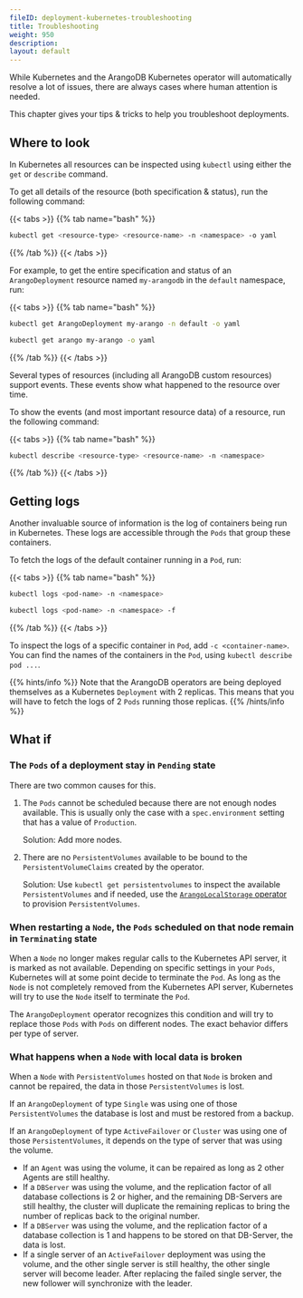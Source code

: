 ```yaml
---
fileID: deployment-kubernetes-troubleshooting
title: Troubleshooting
weight: 950
description: 
layout: default
---
```

While Kubernetes and the ArangoDB Kubernetes operator will automatically
resolve a lot of issues, there are always cases where human attention
is needed.

This chapter gives your tips & tricks to help you troubleshoot deployments.

## Where to look

In Kubernetes all resources can be inspected using `kubectl` using either
the `get` or `describe` command.

To get all details of the resource (both specification & status),
run the following command:

{{< tabs >}}
{{% tab name="bash" %}}
```bash
kubectl get <resource-type> <resource-name> -n <namespace> -o yaml
```
{{% /tab %}}
{{< /tabs >}}

For example, to get the entire specification and status
of an `ArangoDeployment` resource named `my-arangodb` in the `default` namespace,
run:

{{< tabs >}}
{{% tab name="bash" %}}
```bash
kubectl get ArangoDeployment my-arango -n default -o yaml

kubectl get arango my-arango -o yaml
```
{{% /tab %}}
{{< /tabs >}}

Several types of resources (including all ArangoDB custom resources) support
events. These events show what happened to the resource over time.

To show the events (and most important resource data) of a resource,
run the following command:

{{< tabs >}}
{{% tab name="bash" %}}
```bash
kubectl describe <resource-type> <resource-name> -n <namespace>
```
{{% /tab %}}
{{< /tabs >}}

## Getting logs

Another invaluable source of information is the log of containers being run
in Kubernetes.
These logs are accessible through the `Pods` that group these containers.

To fetch the logs of the default container running in a `Pod`, run:

{{< tabs >}}
{{% tab name="bash" %}}
```bash
kubectl logs <pod-name> -n <namespace>

kubectl logs <pod-name> -n <namespace> -f
```
{{% /tab %}}
{{< /tabs >}}

To inspect the logs of a specific container in `Pod`, add `-c <container-name>`.
You can find the names of the containers in the `Pod`, using `kubectl describe pod ...`.

{{% hints/info %}}
Note that the ArangoDB operators are being deployed themselves as a Kubernetes `Deployment`
with 2 replicas. This means that you will have to fetch the logs of 2 `Pods` running
those replicas.
{{% /hints/info %}}

## What if

### The `Pods` of a deployment stay in `Pending` state

There are two common causes for this.

1) The `Pods` cannot be scheduled because there are not enough nodes available.
   This is usually only the case with a `spec.environment` setting that has a value of `Production`.

   Solution:
Add more nodes.

1) There are no `PersistentVolumes` available to be bound to the `PersistentVolumeClaims`
   created by the operator.

    Solution:
Use `kubectl get persistentvolumes` to inspect the available `PersistentVolumes`
and if needed, use the [`ArangoLocalStorage` operator](deployment-kubernetes-storage-resource) to provision `PersistentVolumes`.

### When restarting a `Node`, the `Pods` scheduled on that node remain in `Terminating` state

When a `Node` no longer makes regular calls to the Kubernetes API server, it is
marked as not available. Depending on specific settings in your `Pods`, Kubernetes
will at some point decide to terminate the `Pod`. As long as the `Node` is not
completely removed from the Kubernetes API server, Kubernetes will try to use
the `Node` itself to terminate the `Pod`.

The `ArangoDeployment` operator recognizes this condition and will try to replace those
`Pods` with `Pods` on different nodes. The exact behavior differs per type of server.

### What happens when a `Node` with local data is broken

When a `Node` with `PersistentVolumes` hosted on that `Node` is broken and
cannot be repaired, the data in those `PersistentVolumes` is lost.

If an `ArangoDeployment` of type `Single` was using one of those `PersistentVolumes`
the database is lost and must be restored from a backup.

If an `ArangoDeployment` of type `ActiveFailover` or `Cluster` was using one of
those `PersistentVolumes`, it depends on the type of server that was using the volume.

- If an `Agent` was using the volume, it can be repaired as long as 2 other
  Agents are still healthy.
- If a `DBServer` was using the volume, and the replication factor of all database
  collections is 2 or higher, and the remaining DB-Servers are still healthy,
  the cluster will duplicate the remaining replicas to
  bring the number of replicas back to the original number.
- If a `DBServer` was using the volume, and the replication factor of a database
  collection is 1 and happens to be stored on that DB-Server, the data is lost.
- If a single server of an `ActiveFailover` deployment was using the volume, and the
  other single server is still healthy, the other single server will become leader.
  After replacing the failed single server, the new follower will synchronize with
  the leader.
